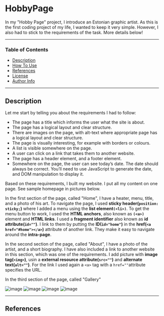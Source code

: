 # HobbyPage

In my "Hobby Page" project, I introduce an Estonian graphic artist. As this is the first coding project of my life, I wanted to keep it very simple. However, I also had to stick to the requirements of the task. More details below!

___

### Table of Contents

- [Description](#description)
- [How To Use](#how-to-use)
- [References](#references)
- [License](#license)
- [Author Info](#author-info)

---

## Description

Let me start by telling you about the requirements I had to follow:

* The page has a title which informs the user what the site is about.
* The page has a logical layout and clear structure.
* There are images on the page, with alt-text where appropriate page has a logical layout and clear structure.
* The page is visually interesting, for example with borders or colours.
* A list is visible somewhere on the page.
* A user can click on a link that takes them to another website.
* The page has a header element, and a footer element.
* Somewhere on the page, the user can see today’s date. The date should always be correct. You’ll need to use JavaScript to generate the date, and DOM manipulation to display it.

Based on these requirements, I built my website. I put all my content on one page. See sample homepage in pictures below. 

In the first section of the page, called "Home", I have a heater, menu, title, and a photo of his art. To navigate the page, I used **sticky header(`position: sticky;`)** where I added a menu using the **list element`(<li>)`**. To get the menu button to work, I used the **HTML anchors**, also known as **`(<a>)`** element and **HTML links**. I used a **fragment identifier** also known as **id attribute(`id=""`)**. I link to them by putting the **ID(`id="home"`)** in the **href(`<a href="#home"></a>`)** attribute of another link. They make it easy to navigate around the **intra-page**.

In the second section of the page,  called "About", I have a photo of the artist, and a short biography. I have also included a link to another website in this section, which was one of the requirements. I add picture with **image tag(`<img>`)**, usin a **external resource attribute(`src=""`)** and **alternate text(`alt=""`)**. For the link I used again a `<a>` tag with a `href=""`attribute specifies the URL.

In the third section of the page,  called "Gallery"


![image](https://user-images.githubusercontent.com/117119598/222925017-92e005e6-e020-4565-8363-e36336c28df6.png)
![image](https://user-images.githubusercontent.com/117119598/222925253-dff33459-4a9d-4174-b0a6-0343b1803478.png)
![image](https://user-images.githubusercontent.com/117119598/222925266-eda90ca7-a684-4bb7-ad42-e3c0730a2e6a.png)
![image](https://user-images.githubusercontent.com/117119598/222925300-2d7ffcbc-0c0d-4c4a-8d65-abe48e53b245.png)



---

## References

